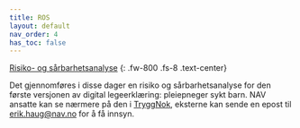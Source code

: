 ```yaml
---
title: ROS
layout: default
nav_order: 4
has_toc: false
---
```


<u>Risiko- og sårbarhetsanalyse</u>
{: .fw-800 .fs-8 .text-center}

Det gjennomføres i disse dager en risiko og sårbarhetsanalyse for den første versjonen av digital legeerklæring: pleiepneger sykt barn. NAV ansatte kan se nærmere på den i [TryggNok](https://apps.powerapps.com/play/f8517640-ea01-46e2-9c09-be6b05013566?ID=1489),
eksterne kan sende en epost til <erik.haug@nav.no> for å få innsyn. 
